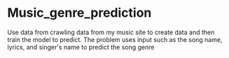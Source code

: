 # Music_genre_prediction
Use data from crawling data from my music site to create data and then train the model to predict.
The problem uses input such as the song name, lyrics, and singer's name to predict the song genre
